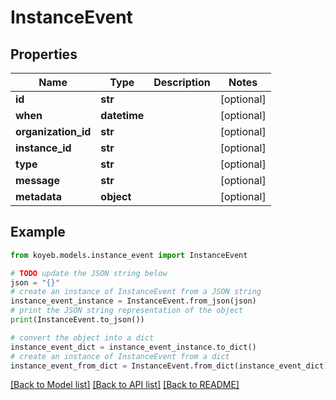 # InstanceEvent


## Properties

Name | Type | Description | Notes
------------ | ------------- | ------------- | -------------
**id** | **str** |  | [optional] 
**when** | **datetime** |  | [optional] 
**organization_id** | **str** |  | [optional] 
**instance_id** | **str** |  | [optional] 
**type** | **str** |  | [optional] 
**message** | **str** |  | [optional] 
**metadata** | **object** |  | [optional] 

## Example

```python
from koyeb.models.instance_event import InstanceEvent

# TODO update the JSON string below
json = "{}"
# create an instance of InstanceEvent from a JSON string
instance_event_instance = InstanceEvent.from_json(json)
# print the JSON string representation of the object
print(InstanceEvent.to_json())

# convert the object into a dict
instance_event_dict = instance_event_instance.to_dict()
# create an instance of InstanceEvent from a dict
instance_event_from_dict = InstanceEvent.from_dict(instance_event_dict)
```
[[Back to Model list]](../README.md#documentation-for-models) [[Back to API list]](../README.md#documentation-for-api-endpoints) [[Back to README]](../README.md)



